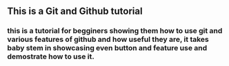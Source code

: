 ## This is a Git and Github tutorial

### this is a tutorial for begginers showing them how to use git and various features of github and how useful they are, it takes baby stem in showcasing even button and feature use and demostrate how to use it.

